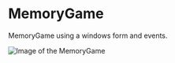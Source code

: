 # MemoryGame
MemoryGame using a windows form and events.

![Image of the MemoryGame](https://github.com/dannysheyn/MemoryGame/blob/master/MemoryGame.PNG)
